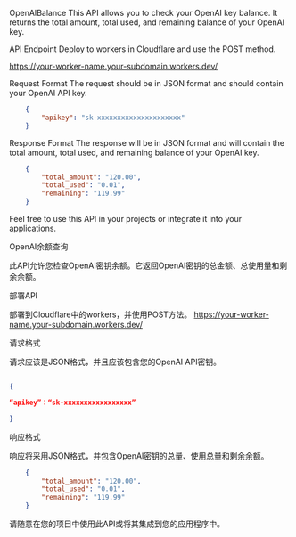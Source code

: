 OpenAIBalance
This API allows you to check your OpenAI key balance. It returns the total amount, total used, and remaining balance of your OpenAI key.

API Endpoint
Deploy to workers in Cloudflare and use the POST method.

https://your-worker-name.your-subdomain.workers.dev/

Request Format
The request should be in JSON format and should contain your OpenAI API key.


```json
    {
        "apikey": "sk-xxxxxxxxxxxxxxxxxxxxx"
    }
```


Response Format
The response will be in JSON format and will contain the total amount, total used, and remaining balance of your OpenAI key.


```json
    {
        "total_amount": "120.00",
        "total_used": "0.01",
        "remaining": "119.99"
    }
```


Feel free to use this API in your projects or integrate it into your applications.



OpenAI余额查询

此API允许您检查OpenAI密钥余额。它返回OpenAI密钥的总金额、总使用量和剩余余额。

部署API

部署到Cloudflare中的workers，并使用POST方法。
https://your-worker-name.your-subdomain.workers.dev/


请求格式

请求应该是JSON格式，并且应该包含您的OpenAI API密钥。



```json

{

“apikey”：“sk-xxxxxxxxxxxxxxxxx”

}

```


响应格式

响应将采用JSON格式，并包含OpenAI密钥的总量、使用总量和剩余余额。


```json
    {
        "total_amount": "120.00",
        "total_used": "0.01",
        "remaining": "119.99"
    }
```

请随意在您的项目中使用此API或将其集成到您的应用程序中。
